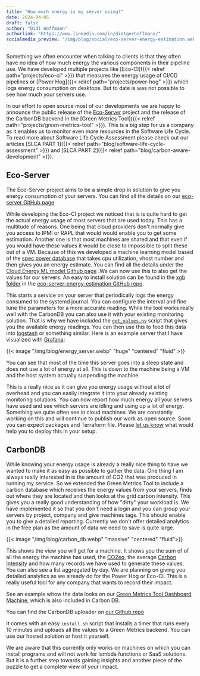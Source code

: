 ```yaml
---
title: "How much energy is my server using?"
date: 2024-04-05
draft: false
author: "Didi Hoffmann"
authorlink: "https://www.linkedin.com/in/dietgerhoffmann/"
socialmedia_preview: "/img/blog/social/eco-server-energy-estimation.webp"
---
```


Something we often encounter when talking to clients is that they often have no idea of how much energy the various components in their pipeline use. We have developed multiple projects like [Eco-CI]({{< relref path="projects/eco-ci" >}}) that measures the energy usage of CI/CD pipelines or [Power Hog]({{< relref path="projects/power-hog" >}}) which logs energy consumption on desktops. But to date is was not possible to see how much your servers use.

In our effort to open source most of our developments we are happy to announce the public release of the [Eco-Server](https://github.com/green-coding-solutions/eco-server-energy-estimation) project and the release of the CarbonDB backend in the [Green Metrics Tool]({{< relref path="projects/green-metrics-tool" >}}). This is a big step for us a company as it enables us to monitor even more resources in the Software Life Cycle. To read more about Software Life Cycle Assessment please check out our articles [SLCA PART 1]({{< relref path="blog/software-life-cycle-assessment" >}}) and [SLCA PART 2]({{< relref path="blog/carbon-aware-development" >}}).


## Eco-Server

The Eco-Server project aims to be a simple drop in solution to give you energy consumption of your servers. You can find all the details on our [eco-server GitHub page](https://github.com/green-coding-solutions/eco-server-energy-estimation)

While developing the Eco-CI project we noticed that is is quite hard to get the actual energy usage of most servers that are used today. This has a multitude of reasons. One being that cloud providers don't normally give you access to IPMI or RAPL that would would enable you to get some estimation. Another one is that most machines are shared and that even if you would have these values it would be close to impossible to split these out of a VM. Because of this we developed a machine learning model based of the [spec power database](https://www.spec.org/benchmarks.html#cpu) that takes cpu utilization, vhost number and then gives you an energy estimate. You can find all the details under the [Cloud Energy ML model Github page](https://github.com/green-coding-solutions/cloud-energy) .We can now use this to also get the values for our servers. An easy to install solution can be found in the [xgb folder](https://github.com/green-coding-solutions/eco-server-energy-estimation/tree/main/xgb) in the [eco-server-energy-estimation GitHub repo](https://github.com/green-coding-solutions/eco-server-energy-estimation).

This starts a service on your server that periodically logs the energy consumed to the systemd journal. You can configure the interval and fine tune the parameters for a more accurate reading. While the tool works really well with the CarbonDB you can also use it with your existing monitoring solution. That is why we have included the [`get_values.py`](https://github.com/green-coding-solutions/eco-server-energy-estimation/blob/main/xgb/get_values.py) script that gives you the available energy readings. You can then use this to feed this data into [logstash](https://www.elastic.co/logstash) or something similar. Here is an example server that I have visualized with [Grafana](https://grafana.com/):

{{< image "/img/blog/energy_server.webp" "huge" "centered" "fluid" >}}

You can see that most of the time this server goes into a sleep state and does not use a lot of energy at all. This is down to the machine being a VM and the host system actually suspending the machine.

This is a really nice as it can give you energy usage without a lot of overhead and you can easily integrate it into your already existing monitoring solutions. You can now report how much energy all your servers have used and see which servers are idling and using up a lot of energy. Something we quite often see in cloud machines. We are constantly working on this and will continue to publish our work as open source. Soon you can expect packages and Terraform file. Please [let us know](mailto:info@green-coding.io) what would help you to deploy this in your setup.

## CarbonDB

While knowing your energy usage is already a really nice thing to have we wanted to make it as easy as possible to gather the data. One thing I am always really interested in is the amount of CO2 that was produced in running my service. So we extended the Green Metrics Tool to include a carbon database which receives the energy values from your servers, finds out where they are located and then looks at the grid carbon intensity. This gives you a really good understanding of how "dirty" your workload is. We have implemented it so that you don't need a login and you can group your servers by project, company and give machines tags. This should enable you to give a detailed reporting. Currently we don't offer detailed analytics in the free plan as the amount of data we need to save is quite large.

{{< image "/img/blog/carbon_db.webp" "massive" "centered" "fluid">}}

This shows the view you will get for a machine. It shows you the sum of of all the energy the machine has used, the [CO2eq](https://ec.europa.eu/eurostat/statistics-explained/index.php?title=Glossary:Carbon_dioxide_equivalent), the average [Carbon Intensity](https://en.wikipedia.org/wiki/Emission_intensity) and how many records we have used to generate these values. You can also see a list aggregated by day. We are planning on giving you detailed analytics as we already do for the Power Hog or Eco-CI. This is a really useful tool for any company that wants to record their impact.

See an example whow the data looks on our [Green Metrics Tool Dashboard Machine](https://metrics.green-coding.io/carbondb-details.html?machine_uuid=09015ff3-8a00-47f0-906a-9360b1808d38), which is also included in Carbon DB.

You can find the CarbonDB uploader on [our Github repo](https://github.com/green-coding-solutions/eco-server-energy-estimation/tree/main/carbondb_upload)

It comes with an easy `install.sh` script that installs a timer that runs every 10 minutes and uploads all the values to a Green Metrics backend. You can use our hosted solution or host it yourself.

We are aware that this currently only works on machines on which you can install programs and will not work for lambda functions or SaaS solutions. But it is a further step towards gaining insights and another piece of the puzzle to get a complete view of your impact.
